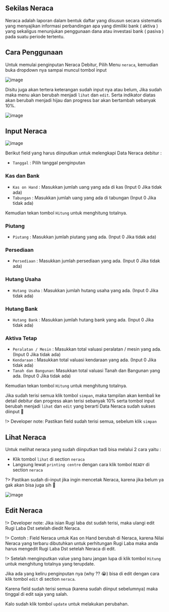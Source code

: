 ## Sekilas Neraca

Neraca adalah laporan dalam bentuk daftar yang disusun secara sistematis yang 
menyajikan informasi perbandingan apa yang dimiliki bank ( aktiva ) yang sekaligus 
menunjukan penggunaan dana atau investasi bank ( pasiva ) pada suatu periode tertentu.

## Cara Penggunaan

Untuk memulai penginputan Neraca Debitur, Pilih Menu `neraca`, kemudian buka dropdown nya sampai muncul tombol input 

![image](https://user-images.githubusercontent.com/45744788/199665918-02dd1ae8-36ae-45f4-af55-f7e4df3ba670.png)

Disitu juga akan tertera keterangan sudah input nya atau belum, Jika sudah maka menu akan berubah menjadi `lihat` dan `edit`.
Serta indikator diatas akan berubah menjadi hijau dan progress bar akan bertambah sebanyak 10%.

![image](https://user-images.githubusercontent.com/45744788/199666175-151ab76e-4515-42e9-b38b-78054278f822.png)


## Input Neraca

![image](https://user-images.githubusercontent.com/45744788/199667618-59e65b66-986b-4c25-b733-bbd2e9c5e261.png)

Berikut field yang harus diinputkan untuk melengkapi Data Neraca debitur :

- `Tanggal` : Pilih tanggal penginputan

### Kas dan Bank
- `Kas on Hand` : Masukkan jumlah uang yang ada di kas (Input 0 Jika tidak ada)
- `Tabungan` : Masukkan jumlah uang yang ada di tabungan (Input 0 Jika tidak ada)

Kemudian tekan tombol `Hitung` untuk menghitung totalnya.


### Piutang
- `Piutang` : Masukkan jumlah piutang yang ada. (Input 0 Jika tidak ada)

### Persediaan
- `Persediaan` : Masukkan jumlah persediaan yang ada. (Input 0 Jika tidak ada)

### Hutang Usaha
- `Hutang Usaha` : Masukkan jumlah hutang usaha yang ada. (Input 0 Jika tidak ada)

### Hutang Bank
- `Hutang Bank` : Masukkan jumlah hutang bank yang ada. (Input 0 Jika tidak ada)

### Aktiva Tetap
- `Peralatan / Mesin` : Masukkan total valuasi peralatan / mesin yang ada. (Input 0 Jika tidak ada)
- `Kendaraan` : Masukkan total valuasi kendaraan yang ada. (Input 0 Jika tidak ada) 
- `Tanah dan Bangunan`: Masukkan total valuasi Tanah dan Bangunan yang ada. (Input 0 Jika tidak ada)

Kemudian tekan tombol `Hitung` untuk menghitung totalnya.


Jika sudah terisi semua klik tombol `simpan`, maka tampilan akan kembali ke detail debitur
dan progress akan terisi sebanyak 10% serta tombol input berubah menjadi `lihat` dan `edit` yang berarti 
Data Neraca sudah sukses diinput 🎉

!> Developer note: Pastikan field sudah terisi semua, sebelum klik `simpan`

## Lihat Neraca

Untuk melihat neraca yang sudah diinputkan tadi bisa melalui 2 cara yaitu :
- Klik tombol `lihat` di section `neraca`
- Langsung lewat `printing centre` dengan cara klik tombol `READY` di section `neraca`

?> Pastikan sudah di-input jika ingin mencetak Neraca, karena jika belum ya gak akan bisa juga sih 🤣

![image](https://user-images.githubusercontent.com/45744788/199674160-9de59f02-18d7-4e77-8db4-10a211431389.png)

## Edit Neraca

!> Developer note: Jika isian Rugi laba dst sudah terisi, maka ulangi edit Rugi Laba Dst setelah diedit Neraca.

!> Contoh : Field Neraca untuk Kas on Hand berubah di Neraca, karena Nilai Neraca yang terbaru dibutuhkan 
untuk perhitungan Rugi Laba maka anda harus mengedit Rugi Laba Dst setelah Neraca di edit.

!> Setelah menginputkan value yang baru jangan lupa di klik tombol `Hitung` untuk menghitung totalnya yang terupdate.

Jika ada yang keliru penginputan nya (why ?? 😭) bisa di edit dengan cara klik tombol `edit` di section `neraca`.

Karena field sudah terisi semua (karena sudah diinput sebelumnya) maka tinggal di edit saja yang salah.

Kalo sudah klik tombol `update` untuk melakukan perubahan.
